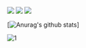 ![](https://img.shields.io/badge/Java-black?style=for-the-badge&logo=java&logoColor=orange)
![](https://img.shields.io/badge/Spring-black?style=for-the-badge&logo=spring&logoColor=green)
![](https://img.shields.io/badge/-LaTeX-black?style=for-the-badge&logo=latex&logoColor=008080)


[![Anurag's github stats](https://github-readme-stats.vercel.app/api?username=Ivan091&theme=blue-green)]

![1](https://github-readme-stats.vercel.app/api/top-langs/?username=Ivan091&theme=blue-green)
